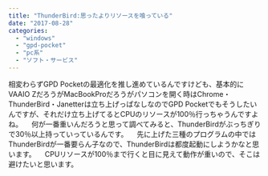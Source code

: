 ```yaml
---
title: "ThunderBird:思ったよりリソースを喰っている"
date: "2017-08-28"
categories: 
  - "windows"
  - "gpd-pocket"
  - "pc系"
  - "ソフト・サービス"
---
```


相変わらずGPD Pocketの最適化を推し進めているんですけども、基本的にVAAIO ZだろうがMacBookProだろうがパソコンを開く時はChrome・ThunderBird・Janetterは立ち上げっぱなしなのでGPD Pocketでもそうしたいんですが、それだけ立ち上げてるとCPUのリソースが100％行っちゃうんですよね。 　何が一番重いんだろうと思って調べてみると、ThunderBirdがぶっちぎりで30％以上持っていっているんです。 　先に上げた三種のプログラムの中ではThunderBirdが一番要らん子なので、ThunderBirdは都度起動にしようかなと思います。 　CPUリソースが100％まで行くと目に見えて動作が重いので、そこは避けたいと思います。
